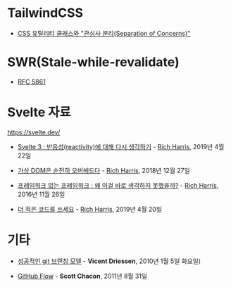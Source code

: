 # TailwindCSS

- [CSS 유틸리티 클래스와 "관심사 분리(Separation of Concerns)"](./tailwindcss/css-utility-classes-and-separation-of-concerns.md)

# SWR(Stale-while-revalidate)

- [RFC 5861](./swr/rfc5861.md)

# Svelte 자료

https://svelte.dev/

- [Svelte 3 : 반응성(reactivity)에 대해 다시 생각하기](./svelte/Svelte-3-Rethinking-reactivity.md) - [Rich Harris](https://twitter.com/Rich_Harris), 2019년 4월 22일

- [가상 DOM은 순전히 오버헤드다](./svelte/virtual-dom-is-pure-overhead.md) - [Rich Harris](https://twitter.com/Rich_Harris), 2018년 12월 27일

- [프레임워크 없는 프레임워크 : 왜 이걸 바로 생각하지 못했을까?](./svelte/frameworks-without-the-framework.md) - [Rich Harris](https://twitter.com/Rich_Harris), 2016년 11월 26일

- [더 적은 코드를 쓰세요](./svelte/write-less-code.md) - [Rich Harris](https://twitter.com/Rich_Harris), 2019년 4월 20일

# 기타

- [성공적인 git 브랜칭 모델](./a-successful-git-branching-model/README.md) - **Vicent Driessen**, 2010년 1월 5일 화요일)

- [GitHub Flow](./github-flow/README.md) - **Scott Chacon**, 2011년 8월 31일
